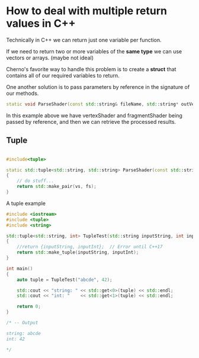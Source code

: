 # How to deal with multiple return values in C++

Technically in C++ we can return just one variable per function.

If we need to return two or more variables of the **same type** we can use vectors or arrays. (maybe not ideal)

Cherno's favorite way to handle this problem is to create a **struct** that contains all of our required variables to return.

One another solution is to pass parameters by reference in the signature of our methods.

```cpp
static void ParseShader(const std::string& fileName, std::string* outVertexShader, std::string* outFragmentShader);
```

In this example above we have vertexShader and fragmentShader being passed by reference, and then we can retrieve the processed results.

## Tuple

```cpp

#include<tuple>

static std::tuple<std::string, std::string> ParseShader(const std::string& filepath)
{
    // do stuff...
    return std::make_pair(vs, fs);
}

```

A tuple example

```cpp
#include <iostream>
#include <tuple>
#include <string>

std::tuple<std::string, int> TupleTest(std::string inputString, int inputInt)
{
    //return {inputString, inputInt};  // Error until C++17
    return std::make_tuple(inputString, inputInt);
}

int main()
{
    auto tuple = TupleTest("abcde", 42);

    std::cout << "string: " << std::get<0>(tuple) << std::endl;
    std::cout << "int: "    << std::get<1>(tuple) << std::endl;

    return 0;
}

/* -- Output

string: abcde
int: 42

*/

```